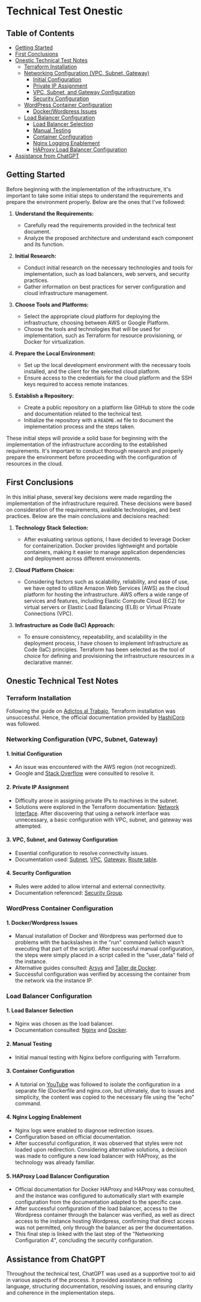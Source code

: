 # Technical Test Onestic

## Table of Contents
- [Getting Started](#getting-started)
- [First Conclusions](#first-conclusions)
- [Onestic Technical Test Notes](#onestic-technical-test-notes)
  - [Terraform Installation](#terraform-installation)
  - [Networking Configuration (VPC, Subnet, Gateway)](#networking-configuration-vpc-subnet-gateway)
    - [Initial Configuration](#1-initial-configuration)
    - [Private IP Assignment](#2-private-ip-assignment)
    - [VPC, Subnet, and Gateway Configuration](#3-vpc-subnet-and-gateway-configuration)
    - [Security Configuration](#4-security-configuration)
  - [WordPress Container Configuration](#wordpress-container-configuration)
    - [Docker/Wordpress Issues](#1-dockerwordpress-issues)
  - [Load Balancer Configuration](#load-balancer-configuration)
    - [Load Balancer Selection](#1-load-balancer-selection)
    - [Manual Testing](#2-manual-testing)
    - [Container Configuration](#3-container-configuration)
    - [Nginx Logging Enablement](#4-nginx-logging-enablement)
    - [HAProxy Load Balancer Configuration](#5-haproxy-load-balancer-configuration)
- [Assistance from ChatGPT](#assistance-from-chatgpt)

## Getting Started

Before beginning with the implementation of the infrastructure, it's important to take some initial steps to understand the requirements and prepare the environment properly. Below are the ones that I've followed:

1. **Understand the Requirements:**
   - Carefully read the requirements provided in the technical test document.
   - Analyze the proposed architecture and understand each component and its function.

2. **Initial Research:**
   - Conduct initial research on the necessary technologies and tools for implementation, such as load balancers, web servers, and security practices.
   - Gather information on best practices for server configuration and cloud infrastructure management.

3. **Choose Tools and Platforms:**
   - Select the appropriate cloud platform for deploying the infrastructure, choosing between AWS or Google Platform.
   - Choose the tools and technologies that will be used for implementation, such as Terraform for resource provisioning, or Docker for virtualization.

4. **Prepare the Local Environment:**
   - Set up the local development environment with the necessary tools installed, and the client for the selected cloud platform.
   - Ensure access to the credentials for the cloud platform and the SSH keys required to access remote instances.

5. **Establish a Repository:**
   - Create a public repository on a platform like GitHub to store the code and documentation related to the technical test.
   - Initialize the repository with a `README.md` file to document the implementation process and the steps taken.

These initial steps will provide a solid base for beginning with the implementation of the infrastructure according to the established requirements. It's important to conduct thorough research and properly prepare the environment before proceeding with the configuration of resources in the cloud.

## First Conclusions

In this initial phase, several key decisions were made regarding the implementation of the infrastructure required. These decisions were based on consideration of the requirements, available technologies, and best practices. Below are the main conclusions and decisions reached:

1. **Technology Stack Selection:**
   - After evaluating various options, I have decided to leverage Docker for containerization. Docker provides lightweight and portable containers, making it easier to manage application dependencies and deployment across different environments.

2. **Cloud Platform Choice:**
   - Considering factors such as scalability, reliability, and ease of use, we have opted to utilize Amazon Web Services (AWS) as the cloud platform for hosting the infrastructure. AWS offers a wide range of services and features, including Elastic Compute Cloud (EC2) for virtual servers or Elastic Load Balancing (ELB) or Virtual Private Connections (VPC).

3. **Infrastructure as Code (IaC) Approach:**
   - To ensure consistency, repeatability, and scalability in the deployment process, I have chosen to implement Infrastructure as Code (IaC) principles. Terraform has been selected as the tool of choice for defining and provisioning the infrastructure resources in a declarative manner.

## Onestic Technical Test Notes

### Terraform Installation

Following the guide on [Adictos al Trabajo](https://www.adictosaltrabajo.com/2020/06/19/primeros-pasos-con-terraform-crear-instancia-ec2-en-aws/), Terraform installation was unsuccessful. Hence, the official documentation provided by [HashiCorp](https://developer.hashicorp.com/terraform/install?product_intent=terraform) was followed.

### Networking Configuration (VPC, Subnet, Gateway)

#### 1. Initial Configuration
   - An issue was encountered with the AWS region (not recognized).
   - Google and [Stack Overflow](https://stackoverflow.com/) were consulted to resolve it.

#### 2. Private IP Assignment
   - Difficulty arose in assigning private IPs to machines in the subnet.
   - Solutions were explored in the Terraform documentation: [Network Interface](https://registry.terraform.io/providers/hashicorp/aws/latest/docs/resources/network_interface). After discovering that using a network interface was unnecessary, a basic configuration with VPC, subnet, and gateway was attempted.

#### 3. VPC, Subnet, and Gateway Configuration
   - Essential configuration to resolve connectivity issues.
   - Documentation used: [Subnet](https://registry.terraform.io/providers/hashicorp/aws/latest/docs/resources/subnet), [VPC](https://registry.terraform.io/providers/hashicorp/aws/latest/docs/resources/vpc), [Gateway](https://registry.terraform.io/providers/hashicorp/aws/3.14.1/docs/resources/internet_gateway), [Route table](https://registry.terraform.io/providers/hashicorp/aws/latest/docs/resources/route_table_association).

#### 4. Security Configuration
   - Rules were added to allow internal and external connectivity.
   - Documentation referenced: [Security Group](https://registry.terraform.io/providers/hashicorp/aws/latest/docs/resources/security_group).

### WordPress Container Configuration

#### 1. Docker/Wordpress Issues
   - Manual installation of Docker and Wordpress was performed due to problems with the backslashes in the "run" command (which wasn't executing that part of the script). After successful manual configuration, the steps were simply placed in a script called in the "user_data" field of the instance.
   - Alternative guides consulted: [Arsys](https://www.arsys.es/blog/wordpress-contenedordocker) and [Taller de Docker](https://aulasoftwarelibre.github.io/taller-de-docker/wordpress/).
   - Successful configuration was verified by accessing the container from the network via the instance IP.

### Load Balancer Configuration

#### 1. Load Balancer Selection
   - Nginx was chosen as the load balancer.
   - Documentation consulted: [Nginx](https://docs.nginx.com/nginx/admin-guide/load-balancer/http-load-balancer/) and [Docker](https://hub.docker.com/_/nginx).

#### 2. Manual Testing
   - Initial manual testing with Nginx before configuring with Terraform.

#### 3. Container Configuration
   - A tutorial on [YouTube](https://www.youtube.com/watch?v=_klWWkzfyes&ab_channel=HAH-Tech) was followed to isolate the configuration in a separate file (Dockerfile and nginx.con, but ultimately, due to issues and simplicity, the content was copied to the necessary file using the "echo" command.

#### 4. Nginx Logging Enablement
   - Nginx logs were enabled to diagnose redirection issues.
   - Configuration based on official documentation.
   - After successful configuration, it was observed that styles were not loaded upon redirection. Considering alternative solutions, a decision was made to configure a new load balancer with HAProxy, as the technology was already familiar.

#### 5. HAProxy Load Balancer Configuration
   - Official documentation for Docker HAProxy and HAProxy was consulted, and the instance was configured to automatically start with example configuration from the documentation adapted to the specific case.
   - After successful configuration of the load balancer, access to the Wordpress container through the balancer was verified, as well as direct access to the instance hosting Wordpress, confirming that direct access was not permitted, only through the balancer as per the documentation.
   - This final step is linked with the last step of the "Networking Configuration 4", concluding the security configuration.

## Assistance from ChatGPT

Throughout the technical test, ChatGPT was used as a supportive tool to aid in various aspects of the process. It provided assistance in refining language, structuring documentation, resolving issues, and ensuring clarity and coherence in the implementation steps.
